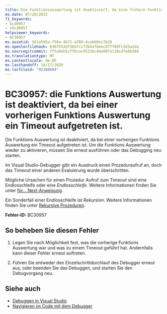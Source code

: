 ```yaml
---
title: Die Funktionsauswertung ist deaktiviert, da eine frühere Funktionsevaluierung das Zeitlimit überschritten hat.
ms.date: 07/20/2015
f1_keywords:
- bc30957
- vbc30957
helpviewer_keywords:
- BC30957
ms.assetid: 561e593a-f50a-4b72-a708-4cab60ec7b28
ms.openlocfilehash: 6367553df38a7ccf3b4afbeec877f88fc3d3a1da
ms.sourcegitcommit: ff5a4eb5cffbcac9521bc44a907a118cd7e8638d
ms.translationtype: MT
ms.contentlocale: de-DE
ms.lasthandoff: 10/17/2020
ms.locfileid: "92160684"
---
```

# <a name="bc30957-function-evaluation-is-disabled-because-a-previous-function-evaluation-timed-out"></a>BC30957: die Funktions Auswertung ist deaktiviert, da bei einer vorherigen Funktions Auswertung ein Timeout aufgetreten ist.

Die Funktions Auswertung ist deaktiviert, da bei einer vorherigen Funktions Auswertung ein Timeout aufgetreten ist. Um die Funktions Auswertung wieder zu aktivieren, müssen Sie erneut ausführen oder das Debugging neu starten.

 Im Visual Studio-Debugger gibt ein Ausdruck einen Prozeduraufruf an, doch das Timeout einer anderen Evaluierung wurde überschritten.

 Mögliche Ursachen für einen Prozedur Aufruf zum Timeout sind eine Endlosschleife oder eine *Endlosschleife*. Weitere Informationen finden Sie unter [für... Next-Anweisung](../statements/for-next-statement.md).

 Ein Sonderfall einer Endlosschleife ist *Rekursion*. Weitere Informationen finden Sie unter [Rekursive Prozeduren](../../programming-guide/language-features/procedures/recursive-procedures.md).

 **Fehler-ID:** BC30957

## <a name="to-correct-this-error"></a>So beheben Sie diesen Fehler

1. Legen Sie nach Möglichkeit fest, was die vorherige Funktions Auswertung war und was zu einem Timeout geführt hat. Andernfalls kann dieser Fehler erneut auftreten.

2. Führen Sie entweder den Einzelschrittdurchlauf des Debugger erneut aus, oder beenden Sie das Debuggen, und starten Sie den Debugvorgang neu.

## <a name="see-also"></a>Siehe auch

- [Debuggen in Visual Studio](/visualstudio/debugger/debugger-feature-tour)
- [Navigieren im Code mit dem Debugger](/visualstudio/debugger/navigating-through-code-with-the-debugger)
